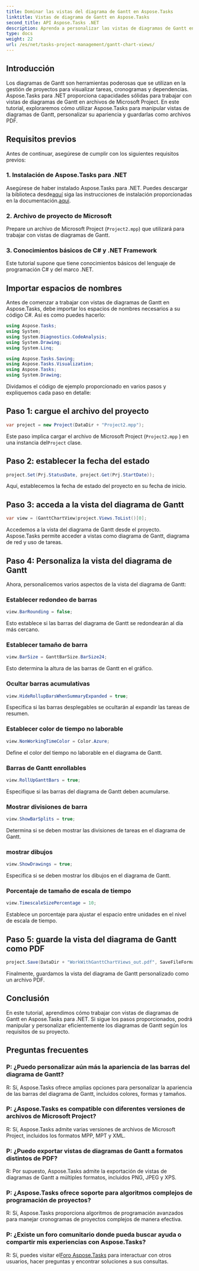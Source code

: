 ```yaml
---
title: Dominar las vistas del diagrama de Gantt en Aspose.Tasks
linktitle: Vistas de diagrama de Gantt en Aspose.Tasks
second_title: API Aspose.Tasks .NET
description: Aprenda a personalizar las vistas de diagramas de Gantt en archivos de Microsoft Project usando Aspose.Tasks para .NET. Guía paso a paso para una gestión eficiente de proyectos.
type: docs
weight: 22
url: /es/net/tasks-project-management/gantt-chart-views/
---
```

## Introducción
Los diagramas de Gantt son herramientas poderosas que se utilizan en la gestión de proyectos para visualizar tareas, cronogramas y dependencias. Aspose.Tasks para .NET proporciona capacidades sólidas para trabajar con vistas de diagramas de Gantt en archivos de Microsoft Project. En este tutorial, exploraremos cómo utilizar Aspose.Tasks para manipular vistas de diagramas de Gantt, personalizar su apariencia y guardarlas como archivos PDF.
## Requisitos previos
Antes de continuar, asegúrese de cumplir con los siguientes requisitos previos:
### 1. Instalación de Aspose.Tasks para .NET
 Asegúrese de haber instalado Aspose.Tasks para .NET. Puedes descargar la biblioteca desde[aquí](https://releases.aspose.com/tasks/net/) siga las instrucciones de instalación proporcionadas en la documentación.[aquí](https://reference.aspose.com/tasks/net/).
### 2. Archivo de proyecto de Microsoft
Prepare un archivo de Microsoft Project (`Project2.mpp`) que utilizará para trabajar con vistas de diagramas de Gantt.
### 3. Conocimientos básicos de C# y .NET Framework
Este tutorial supone que tiene conocimientos básicos del lenguaje de programación C# y del marco .NET.
## Importar espacios de nombres
Antes de comenzar a trabajar con vistas de diagramas de Gantt en Aspose.Tasks, debe importar los espacios de nombres necesarios a su código C#. Así es como puedes hacerlo:

```csharp
using Aspose.Tasks;
using System;
using System.Diagnostics.CodeAnalysis;
using System.Drawing;
using System.Linq;

using Aspose.Tasks.Saving;
using Aspose.Tasks.Visualization;
using Aspose.Tasks;
using System.Drawing;
```

Dividamos el código de ejemplo proporcionado en varios pasos y expliquemos cada paso en detalle:
## Paso 1: cargue el archivo del proyecto
```csharp
var project = new Project(DataDir + "Project2.mpp");
```
Este paso implica cargar el archivo de Microsoft Project (`Project2.mpp` ) en una instancia del`Project` clase.
## Paso 2: establecer la fecha del estado
```csharp
project.Set(Prj.StatusDate, project.Get(Prj.StartDate));
```
Aquí, establecemos la fecha de estado del proyecto en su fecha de inicio.
## Paso 3: acceda a la vista del diagrama de Gantt
```csharp
var view = (GanttChartView)project.Views.ToList()[0];
```
Accedemos a la vista del diagrama de Gantt desde el proyecto. Aspose.Tasks permite acceder a vistas como diagrama de Gantt, diagrama de red y uso de tareas.
## Paso 4: Personaliza la vista del diagrama de Gantt
Ahora, personalicemos varios aspectos de la vista del diagrama de Gantt:
### Establecer redondeo de barras
```csharp
view.BarRounding = false;
```
Esto establece si las barras del diagrama de Gantt se redondearán al día más cercano.
### Establecer tamaño de barra
```csharp
view.BarSize = GanttBarSize.BarSize24;
```
Esto determina la altura de las barras de Gantt en el gráfico.
### Ocultar barras acumulativas
```csharp
view.HideRollupBarsWhenSummaryExpanded = true;
```
Especifica si las barras desplegables se ocultarán al expandir las tareas de resumen.
### Establecer color de tiempo no laborable
```csharp
view.NonWorkingTimeColor = Color.Azure;
```
Define el color del tiempo no laborable en el diagrama de Gantt.
### Barras de Gantt enrollables
```csharp
view.RollUpGanttBars = true;
```
Especifique si las barras del diagrama de Gantt deben acumularse.
### Mostrar divisiones de barra
```csharp
view.ShowBarSplits = true;
```
Determina si se deben mostrar las divisiones de tareas en el diagrama de Gantt.
### mostrar dibujos
```csharp
view.ShowDrawings = true;
```
Especifica si se deben mostrar los dibujos en el diagrama de Gantt.
### Porcentaje de tamaño de escala de tiempo
```csharp
view.TimescaleSizePercentage = 10;
```
Establece un porcentaje para ajustar el espacio entre unidades en el nivel de escala de tiempo.
## Paso 5: guarde la vista del diagrama de Gantt como PDF
```csharp
project.Save(DataDir + "WorkWithGanttChartViews_out.pdf", SaveFileFormat.Pdf);
```
Finalmente, guardamos la vista del diagrama de Gantt personalizado como un archivo PDF.
## Conclusión
En este tutorial, aprendimos cómo trabajar con vistas de diagramas de Gantt en Aspose.Tasks para .NET. Si sigue los pasos proporcionados, podrá manipular y personalizar eficientemente los diagramas de Gantt según los requisitos de su proyecto.
## Preguntas frecuentes
### P: ¿Puedo personalizar aún más la apariencia de las barras del diagrama de Gantt?
R: Sí, Aspose.Tasks ofrece amplias opciones para personalizar la apariencia de las barras del diagrama de Gantt, incluidos colores, formas y tamaños.
### P: ¿Aspose.Tasks es compatible con diferentes versiones de archivos de Microsoft Project?
R: Sí, Aspose.Tasks admite varias versiones de archivos de Microsoft Project, incluidos los formatos MPP, MPT y XML.
### P: ¿Puedo exportar vistas de diagramas de Gantt a formatos distintos de PDF?
R: Por supuesto, Aspose.Tasks admite la exportación de vistas de diagramas de Gantt a múltiples formatos, incluidos PNG, JPEG y XPS.
### P: ¿Aspose.Tasks ofrece soporte para algoritmos complejos de programación de proyectos?
R: Sí, Aspose.Tasks proporciona algoritmos de programación avanzados para manejar cronogramas de proyectos complejos de manera efectiva.
### P: ¿Existe un foro comunitario donde pueda buscar ayuda o compartir mis experiencias con Aspose.Tasks?
 R: Sí, puedes visitar el[Foro Aspose.Tasks](https://forum.aspose.com/c/tasks/15) para interactuar con otros usuarios, hacer preguntas y encontrar soluciones a sus consultas.